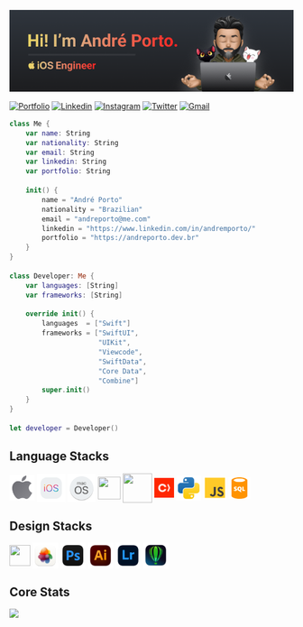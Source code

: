 [![Andre Porto Banner](./README.png)](https://andreporto.dev.br)

[![Portfolio](https://img.shields.io/badge/Portfolio-255E63?style=for-the-badge&logo=About.me&logoColor=white)](https://andreporto.dev.br)
[![Linkedin](https://img.shields.io/badge/LinkedIn-0077B5?style=for-the-badge&logo=linkedin&logoColor=white)](https://www.linkedin.com/in/kaua-lima/)
[![Instagram](https://img.shields.io/badge/Instagram-E4405F?style=for-the-badge&logo=instagram&logoColor=white)](https://www.instagram.com/andreporto.78/)
[![Twitter](https://img.shields.io/badge/Twitter-1DA1F2?style=for-the-badge&logo=twitter&logoColor=white)](https://twitter.com/andremporto)
[![Gmail](https://img.shields.io/badge/Gmail-D14836?style=for-the-badge&logo=gmail&logoColor=white)](mailto:andreporto@me.com)

<!-- 🇧🇷 I'm a Brazilian iOS Developer <br>
⌛️ Over 20 years of experience in design, web development, and user interface design.<br>
🧑🏻‍💻 I am passionate about building innovative and user-friendly apps using SwiftUI.<br>
📈 Committed to delivering exceptional and beautiful results. -->

```swift
class Me {
    var name: String
    var nationality: String
    var email: String
    var linkedin: String
    var portfolio: String

    init() {
        name = "André Porto"
        nationality = "Brazilian"
        email = "andreporto@me.com"
        linkedin = "https://www.linkedin.com/in/andremporto/"
        portfolio = "https://andreporto.dev.br"
    }
}

class Developer: Me {
    var languages: [String]
    var frameworks: [String]

    override init() {
        languages  = ["Swift"]
        frameworks = ["SwiftUI",
                      "UIKit",
                      "Viewcode",
                      "SwiftData",
                      "Core Data",
                      "Combine"]
        super.init()
    }
}

let developer = Developer()
```

<!-- ## Get in touch -->

<!-- <div align="center"> -->

<!-- [![Portfolio](https://img.shields.io/badge/Portfolio-255E63?style=for-the-badge&logo=About.me&logoColor=white)](https://andreporto.dev.br)
[![Linkedin](https://img.shields.io/badge/LinkedIn-0077B5?style=for-the-badge&logo=linkedin&logoColor=white)](https://www.linkedin.com/in/kaua-lima/)
[![Instagram](https://img.shields.io/badge/Instagram-E4405F?style=for-the-badge&logo=instagram&logoColor=white)](https://www.instagram.com/andreporto.78/)
[![Twitter](https://img.shields.io/badge/Twitter-1DA1F2?style=for-the-badge&logo=twitter&logoColor=white)](https://twitter.com/andremporto)
[![Gmail](https://img.shields.io/badge/Gmail-D14836?style=for-the-badge&logo=gmail&logoColor=white)](mailto:andreporto@me.com)
[![Spotify](https://img.shields.io/badge/Spotify-1ED760?&style=for-the-badge&logo=spotify&logoColor=white)](https://open.spotify.com/user/r41lge9dobl6x7smg65d4o5fr)
[![Youtube](https://img.shields.io/badge/YouTube-FF0000?style=for-the-badge&logo=youtube&logoColor=white)](https://www.youtube.com/channel/UCrjwgVR-_e4tFPhOutC9F9A) -->

<!-- </div> -->

<!-- <div>
    <a href="https://andreporto.dev.br" target="_blank"><img align="center" height="32" width="32" src="./icons/web.svg" target="_blank"></a>
    <a href="https://www.linkedin.com/in/andremporto/" target="_blank"><img align="center" height="26" width="26" src="./icons/linkedin.svg" target="_blank"></a>
    <a href="https://www.instagram.com/andreporto.78" target="_blank"><img align="center" height="26" width="26" src="./icons/instagram.svg" target="_blank"></a>
    <a href="https://twitter.com/andremporto" target="_blank"><img align="center" height="30" width="" src="./icons/twitter.svg" target="_blank"></a>
    <a href="mailto:andreporto@me.com" target="_blank"><img align="center" height="30" width="30" src="./icons/mail.svg" target="_blank"></a>
    <!-- <hr> -->
<!-- </div> -->

## Language Stacks

<div style="display: inline_block">
  <img align="center" height="45" width="45" pointer-events="none" src="./icons/apple.svg" target="_blank">
  <img align="center" height="50" width="50" src="./icons/ios.svg" target="_blank">
  <img align="center" height="50" width="50" src="./icons/macos.svg" target="_blank">
  <img align="center" height="40" width="40" src="https://cdn.jsdelivr.net/gh/devicons/devicon/icons/swift/swift-original.svg">
  <!-- <img align="center" height=45" width=45" src="https://cdn.jsdelivr.net/gh/devicons/devicon/icons/xcode/xcode-original.svg"> -->
  <img align="center" height="52" width="52" src="https://cdn.jsdelivr.net/gh/devicons/devicon/icons/firebase/firebase-plain.svg">
  <img align="center" height="35" width="35" src="./icons/cocoapods.svg" target="_blank">
<!--   <img align="center" height="38" width="38" src="https://cdn.jsdelivr.net/gh/devicons/devicon/icons/git/git-original.svg"> -->
  <img align="center" height="44" width="44" src="./icons/python.svg" target="_blank">
  <img align="center" height="41" width="41" src="./icons/js.svg" target="_blank">
  <img align="center" height="38" width="38" src="./icons/sql.svg" target="_blank">
</div>

## Design Stacks

<div style="display: inline_block">
  <img align="center" height="37" width="37" src="https://cdn.jsdelivr.net/gh/devicons/devicon/icons/figma/figma-original.svg">
  <img align="center" height="45" width="45" src="./icons/pixelmator.png">
  <img align="center" height="45" width="45" src="./icons/photoshop.png">
  <img align="center" height="45" width="45" src="./icons/illustrator.png">
  <img align="center" height="45" width="45" src="./icons/lightroom.png">
  <img align="center" height="45" width="45" src="./icons/corel.png">
</div>

## Core Stats

<!-- [![GitHub Streak](https://streak-stats.demolab.com/?user=andremporto&theme=dark)](https://git.io/streak-stats) -->

<img src="https://github-readme-stats.vercel.app/api/top-langs/?username=andremporto&layout=compact&langs_count=7&theme=dark"/>

<!-- [![Website Badge](https://img.shields.io/badge/-Portfolio-47CCCC?style=flat&logo=Google-Chrome&logoColor=white&link=https://andreporto.vercel.app)](https://andreporto.vercel.app)
[![Linkedin: andremporto](https://img.shields.io/badge/-andremporto-blue?style=flat-square&logo=Linkedin&logoColor=white&link=https://www.linkedin.com/in/andremporto/)](https://www.linkedin.com/in/andremporto/)
[![Medium: @andremporto](https://img.shields.io/badge/-@andremporto-000000?style=flat&labelColor=000000&logo=Medium&link=https://medium.com/@andremporto)](https://medium.com/@andremporto)
[![Instagram Badge](https://img.shields.io/badge/-andreporto.78-red?style=flat&logo=instagram&logoColor=white&link=https://instagram.com/andreporto.78/)](https://instagram.com/andreporto.78)
[![Twitter: andremporto](https://img.shields.io/twitter/follow/andremporto?style=social)](https://twitter.com/andremporto)
[![GitHub andremporto](https://img.shields.io/github/followers/andremporto?label=follow&style=social)](https://github.com/andremporto) -->
